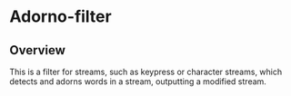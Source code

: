 # Adorno-filter

## Overview

This is a filter for streams, such as keypress or character streams, which
detects and adorns words in a stream, outputting a modified stream.
